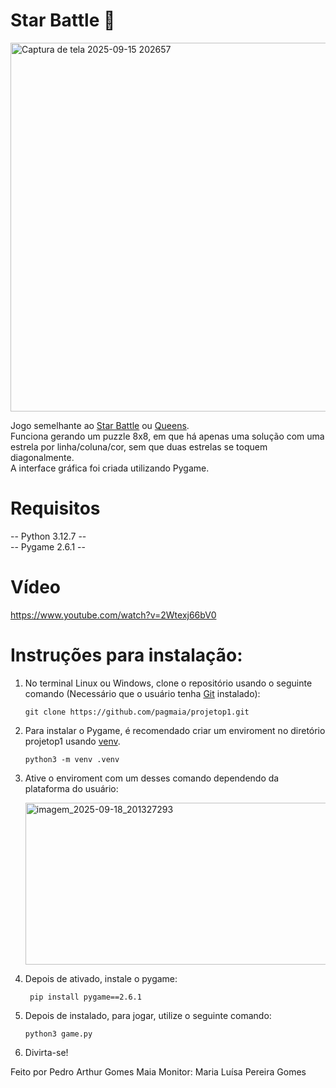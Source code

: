 
# Star Battle 🌟
<img width="795" height="590" alt="Captura de tela 2025-09-15 202657" src="https://github.com/user-attachments/assets/8ab8a3c3-de2f-40ff-af53-f10cd619c1e1" /> 

Jogo semelhante ao [Star Battle](https://starbattle.puzzlebaron.com/play.php) ou [Queens](https://www.linkedin.com/games/queens).  
Funciona gerando um puzzle 8x8, em que há apenas uma solução com uma estrela por linha/coluna/cor, sem que duas estrelas se toquem diagonalmente.  
A interface gráfica foi criada utilizando Pygame.  
# Requisitos 
-- Python 3.12.7 --  
-- Pygame 2.6.1 -- 

# Vídeo
https://www.youtube.com/watch?v=2Wtexj66bV0

# Instruções para instalação:
1. No terminal Linux ou Windows, clone o repositório usando o seguinte comando (Necessário que o usuário tenha [Git](https://git-scm.com/downloads) instalado):
   ```
   git clone https://github.com/pagmaia/projetop1.git
   ```
2. Para instalar o Pygame, é recomendado criar um enviroment no diretório projetop1 usando [venv](https://docs.python.org/pt-br/3.13/library/venv.html).
   ```
   python3 -m venv .venv
   ```

3. Ative o enviroment com um desses comando dependendo da plataforma do usuário:
     
   <img width="506" height="259" alt="imagem_2025-09-18_201327293" src="https://github.com/user-attachments/assets/f7da55f8-16fe-4418-8737-52fa07049a30" />

5. Depois de ativado, instale o pygame:
   ```
    pip install pygame==2.6.1
   ```
6. Depois de instalado, para jogar, utilize o seguinte comando:
   ```
   python3 game.py
   ```
7. Divirta-se!

Feito por Pedro Arthur Gomes Maia
Monitor: Maria Luísa Pereira Gomes
